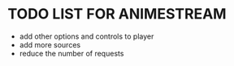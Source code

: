 # TODO LIST FOR ANIMESTREAM

- add other options and controls to player
- add more sources
- reduce the number of requests